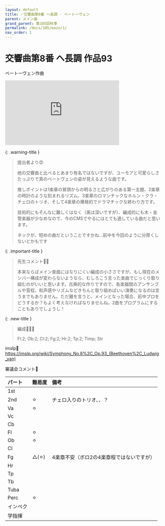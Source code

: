 ```yaml
---
layout: default
title: ✅交響曲第8番 ヘ長調 - ベートーヴェン
parent: メイン曲
grand_parent: 第105回秋季
permalink: /docs/105/main/1/
nav_order: 1
---
```


# 交響曲第8番 ヘ長調 作品93

ベートーヴェン作曲

<iframe width="370" height="210" src="https://www.youtube.com/embed/C2Avpt9FKP0?si=OwdkktLF1rPXbUSe" title="YouTube video player" frameborder="0" allow="accelerometer; autoplay; clipboard-write; encrypted-media; gyroscope; picture-in-picture; web-share" referrerpolicy="strict-origin-when-cross-origin" allowfullscreen></iframe>

{: .warning-title }
> 提出者より😍
>
> 他の交響曲と比べるとあまり有名ではないですが、ユーモアと可愛らしさたっぷりで真のベートヴェンの姿が見えるような曲です。
>
> 推しポイントは1楽章の冒頭からの明るさと広がりのある第一主題、2楽章の時計のような刻まれるリズム、3楽章のロマンチックなホルン・クラ・チェロのトリオ、そして4楽章の爆発的でドラマチックな終わり方です。
>
> 技術的にもそんなに難しくはなく（奥は深いですが）、編成的にも木・金管楽器が少なめなので、今のCMSでやるにはとても適している曲だと思います。
>
> ネックが、短めの曲だということですかね…前中を今回のように分厚くしないとかもです

{: .important-title }
> 先生コメント🤵‍♂️
>
> 本来ならばメイン楽曲にはなりにくい編成の小ささですが、もし現在のメンバー構成が変わらないようなら、むしろこう言った楽曲でじっくり取り組むのがいいと思います。古典的な作りですので、各楽器間のアンサンブルや音程、和声感やリズムなどきちんと取り組めばいい演奏になるのは言うまでもありません。ただ難を言うと、メインとなった場合、前中プロをどうするか？もよく考えなければなりませんね。2曲をプログラムにすることもありでしょうし！

{: .new-title }
> 編成🎻🎺🥁
>
> Fl:2; Ob:2; Cl:2; Fg:2; Hr:2; Tp:2; Timp; Str

imslp🎼
<a href="https://imslp.org/wiki/Symphony_No.8%2C_Op.93_(Beethoven%2C_Ludwig_van)">https://imslp.org/wiki/Symphony_No.8%2C_Op.93_(Beethoven%2C_Ludwig_van)</a>

審議会コメント📝

| パート       | 難易度          | 備考 |
|:-------------|:------------------|:------|
| 1st         || |
| 2nd | ⚪︎  | チェロ入りのトリオ、、？|
| Va         | ⚪︎  |  |
| Vc          |  |  |
| Cb |  | |
| Fl         | ⚪︎  |  |
| Ob         | ⚪︎ |  |
| Cl         |   |  |
| Fg          | △(⚪︎) | 4楽章不安（ボロ2の4楽章程ではないですが） |
| Hr |  | |
| Tp         |   |  |
| Tb         |  |  |
| Tuba         |   |  |
| Perc          | ⚪︎ |  |
| インペク |  | |
| 学指揮         |   |  |